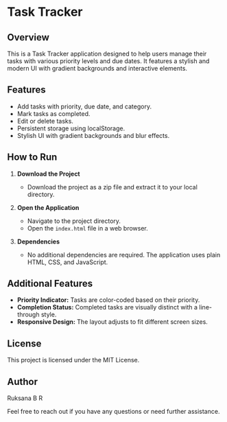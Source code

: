 # Task Tracker

## Overview
This is a Task Tracker application designed to help users manage their tasks with various priority levels and due dates. It features a stylish and modern UI with gradient backgrounds and interactive elements.

## Features
- Add tasks with priority, due date, and category.
- Mark tasks as completed.
- Edit or delete tasks.
- Persistent storage using localStorage.
- Stylish UI with gradient backgrounds and blur effects.

## How to Run
1. **Download the Project**
   - Download the project as a zip file and extract it to your local directory.

2. **Open the Application**
   - Navigate to the project directory.
   - Open the `index.html` file in a web browser.

3. **Dependencies**
   - No additional dependencies are required. The application uses plain HTML, CSS, and JavaScript.

## Additional Features
- **Priority Indicator:** Tasks are color-coded based on their priority.
- **Completion Status:** Completed tasks are visually distinct with a line-through style.
- **Responsive Design:** The layout adjusts to fit different screen sizes.

## License
This project is licensed under the MIT License.

## Author
Ruksana B R

Feel free to reach out if you have any questions or need further assistance.
